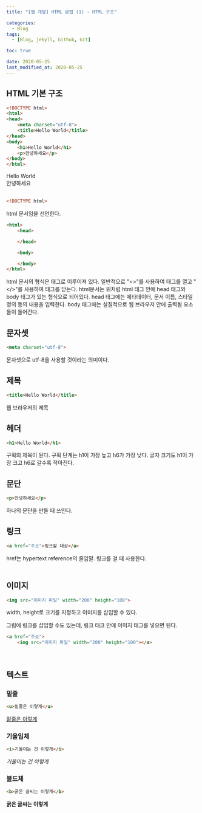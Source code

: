 ```yaml
---
title: "[웹 개발] HTML 문법 (1) - HTML 구조"

categories:
  - Blog
tags:
  - [Blog, jekyll, Github, Git]

toc: true

date: 2020-05-25
last_modified_at: 2020-05-25
---
```


## HTML 기본 구조
```html
<!DOCTYPE html>
<html>
<head>
    <meta charset="utf-8">
    <title>Hello World</title>
</head>
<body>
    <h1>Hello World</h1>
    <p>안녕하세요</p>
</body>
</html>
```

Hello World  
안녕하세요
<br><br>


```html
<!DOCTYPE html>
```
html 문서임을 선언한다.  <br>

```html
<html>
    <head>

    </head>

    <body>

    </body>
</html>
```
html 문서의 형식은 태그로 이루어져 있다. 일반적으로 "<>"를 사용하여 태그를 열고 "</>"를 사용하여 태그를 닫는다. html문서는 위처럼 html 태그 안에 head 태그와 body 태그가 있는 형식으로 되어있다. head 태그에는 메타데이터, 문서 이름, 스타일 정의 등의 내용을 입력한다. body 태그에는 실질적으로 웹 브라우저 안에 출력될 요소들이 들어간다.  <br>

## 문자셋
```html
<meta charset="utf-8">
```
문자셋으로 utf-8을 사용할 것이라는 의미이다.  <br>

## 제목
```html
<title>Hello World</title>
```
웹 브라우저의 제목  <br>

## 헤더
```html
<h1>Hello World</h1>
```
구획의 제목이 된다. 구획 단계는 h1이 가장 높고 h6가 가장 낮다. 글자 크기도 h1이 가장 크고 h6로 갈수록 작아진다.<br>

## 문단
```html
<p>안녕하세요</p>
```
하나의 문단을 만들 때 쓰인다.  <br>

## 링크
```html
<a href="주소">링크할 대상</a>
```
href는 hypertext reference의 줄임말. 링크를 걸 때 사용한다.  
<br>

## 이미지
```html
<img src="이미지 파일" width="200" height="100">
```
width, height로 크기를 지정하고 이미지를 삽입할 수 있다.  

그림에 링크를 삽입할 수도 있는데, 링크 태크 안에 이미지 태그를 넣으면 된다.
```html
<a href="주소">
    <img src="이미지 파일" width="200" height="100"></a>
```  
<br>

## 텍스트
### 밑줄
```html
<u>밑줄은 이렇게</u>
```
<u>밑줄은 이렇게</u>  

### 기울임체
```html
<i>기울이는 건 이렇게</i>
```
*기울이는 건 이렇게*

### 볼드체
```html
<b>굵은 글씨는 이렇게</b>
```
**굵은 글씨는 이렇게**